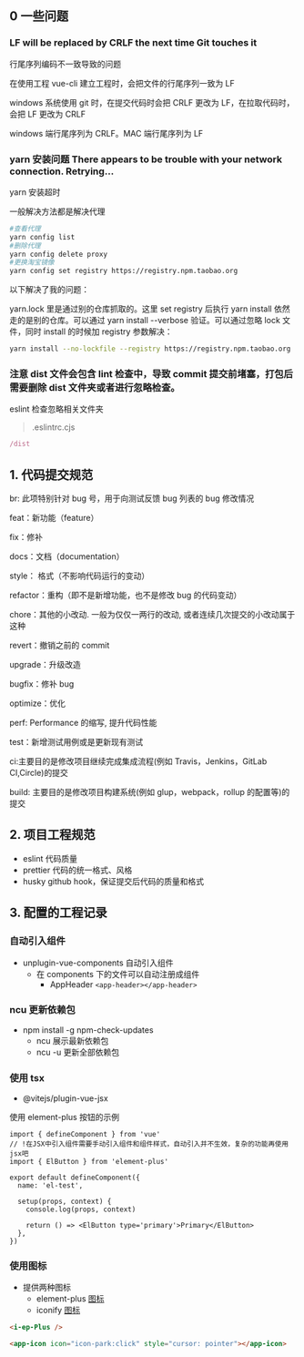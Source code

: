 ## 0 一些问题

### LF will be replaced by CRLF the next time Git touches it

行尾序列编码不一致导致的问题

在使用工程 vue-cli 建立工程时，会把文件的行尾序列一致为 LF

windows 系统使用 git 时，在提交代码时会把 CRLF 更改为 LF，在拉取代码时，会把 LF 更改为 CRLF

windows 端行尾序列为 CRLF。MAC 端行尾序列为 LF

### yarn 安装问题 There appears to be trouble with your network connection. Retrying…

yarn 安装超时

一般解决方法都是解决代理

```bash
#查看代理
yarn config list
#删除代理
yarn config delete proxy
#更换淘宝镜像
yarn config set registry https://registry.npm.taobao.org
```

以下解决了我的问题：

yarn.lock 里是通过别的仓库抓取的。这里 set registry 后执行 yarn install 依然走的是别的仓库。可以通过 yarn install --verbose 验证。可以通过忽略 lock 文件，同时 install 的时候加 registry 参数解决：

```bash
yarn install --no-lockfile --registry https://registry.npm.taobao.org
```

### 注意 dist 文件会包含 lint 检查中，导致 commit 提交前堵塞，打包后需要删除 dist 文件夹或者进行忽略检查。

eslint 检查忽略相关文件夹

> .eslintrc.cjs

```cjs
/dist
```

## 1. 代码提交规范

br: 此项特别针对 bug 号，用于向测试反馈 bug 列表的 bug 修改情况

feat：新功能（feature）

fix：修补

docs：文档（documentation）

style： 格式（不影响代码运行的变动）

refactor：重构（即不是新增功能，也不是修改 bug 的代码变动）

chore：其他的小改动. 一般为仅仅一两行的改动, 或者连续几次提交的小改动属于这种

revert：撤销之前的 commit

upgrade：升级改造

bugfix：修补 bug

optimize：优化

perf: Performance 的缩写, 提升代码性能

test：新增测试用例或是更新现有测试

ci:主要目的是修改项目继续完成集成流程(例如 Travis，Jenkins，GitLab CI,Circle)的提交

build: 主要目的是修改项目构建系统(例如 glup，webpack，rollup 的配置等)的提交

## 2. 项目工程规范

- eslint 代码质量
- prettier 代码的统一格式、风格
- husky github hook，保证提交后代码的质量和格式

## 3. 配置的工程记录

### 自动引入组件

<!-- TODO: 应当自动生成组件文档 -->
- unplugin-vue-components 自动引入组件
  - 在 components 下的文件可以自动注册成组件
    - AppHeader `<app-header></app-header>`

### ncu 更新依赖包

- npm install -g npm-check-updates
  - ncu 展示最新依赖包
  - ncu -u 更新全部依赖包

### 使用 tsx

- @vitejs/plugin-vue-jsx

使用 element-plus 按钮的示例

```tsx
import { defineComponent } from 'vue'
// !在JSX中引入组件需要手动引入组件和组件样式，自动引入并不生效，复杂的功能再使用jsx吧
import { ElButton } from 'element-plus'

export default defineComponent({
  name: 'el-test',

  setup(props, context) {
    console.log(props, context)

    return () => <ElButton type='primary'>Primary</ElButton>
  },
})
```

### 使用图标

- 提供两种图标
  - element-plus [图标](https://element-plus.org/zh-CN/component/icon.html#%E5%9B%BE%E6%A0%87%E9%9B%86%E5%90%88)
  - iconify [图标](https://icon-sets.iconify.design/openmoji/anxious-face-with-sweat/)

```html
<i-ep-Plus />
```

```html
<app-icon icon="icon-park:click" style="cursor: pointer"></app-icon>
```
